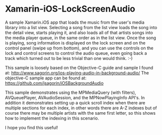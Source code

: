 Xamarin-iOS-LockScreenAudio
===========================

A sample Xamarin.iOS app that loads the music from the user's media library into a list view. Selecting a song from the list view loads the song into the detail view, starts playing it, and also loads all of that artists songs into the media player queue, in the same order as in the list view. Once the song is playing, song information is displayed on the lock screen and on the control panel (swipe up from bottom), and you can use the controls on the lock and control screens to control the audio queue, even going back a track which turned out to be less trivial than one would think. :-) 

This sample is loosely based on the Objective-C guide and sample I found at:
http://www.sagorin.org/ios-playing-audio-in-background-audio/
The objective-C sample app can be found at:
https://github.com/jsagorin/iOSBackgroundAudio

This sample demonstrates using the MPMediaQuery (with filters), AVQueuePlayer, AVAudioSession, and the MPNowPlayingInfo API's. In addition it demonstrates setting up a quick scroll index when there are multiple sections for each index, in other words there are A-Z indexes but of course there may be multiple artists with the same first letter, so this shows how to implement the indexing in this scenario.

I hope you find this useful!


